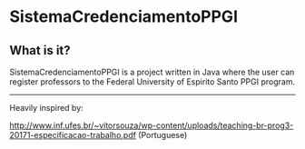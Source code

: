 # SistemaCredenciamentoPPGI


## What is it?

SistemaCredenciamentoPPGI is a project written in Java where the user can register professors to the Federal University of Espirito Santo PPGI program. 


---

Heavily inspired by: 

http://www.inf.ufes.br/~vitorsouza/wp-content/uploads/teaching-br-prog3-20171-especificacao-trabalho.pdf (Portuguese)

